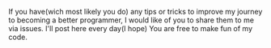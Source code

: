 If you have(wich most likely you do) any tips or tricks to improve my journey to becoming a better programmer, I would like of you to share them to me via issues.
I'll post here every day(I hope)
You are free to make fun of my code.
